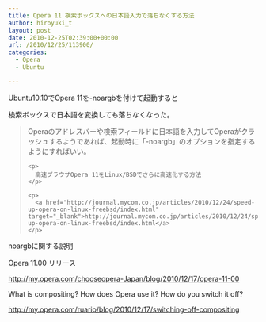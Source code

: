 ```yaml
---
title: Opera 11 検索ボックスへの日本語入力で落ちなくする方法
author: hiroyuki_t
layout: post
date: 2010-12-25T02:39:00+00:00
url: /2010/12/25/113900/
categories:
  - Opera
  - Ubuntu

---
```

<div class="section">
  <p>
    Ubuntu10.10でOpera 11を-noargbを付けて起動すると
  </p>
  
  <p>
    検索ボックスで日本語を変換しても落ちなくなった。
  </p>
  
  <blockquote>
    <p>
      Operaのアドレスバーや検索フィールドに日本語を入力してOperaがクラッシュするようであれば、起動時に「-noargb」のオプションを指定するようにすればいい。
    </p>
    
    <p>
      高速ブラウザOpera 11をLinux/BSDでさらに高速化する方法
    </p>
    
    <p>
      <a href="http://journal.mycom.co.jp/articles/2010/12/24/speed-up-opera-on-linux-freebsd/index.html" target="_blank">http://journal.mycom.co.jp/articles/2010/12/24/speed-up-opera-on-linux-freebsd/index.html</a>
    </p>
  </blockquote>
  
  <p>
  </p>
  
  <p>
    noargbに関する説明
  </p>
  
  <p>
    Opera 11.00 リリース
  </p>
  
  <p>
    <a href="http://my.opera.com/chooseopera-Japan/blog/2010/12/17/opera-11-00" target="_blank">http://my.opera.com/chooseopera-Japan/blog/2010/12/17/opera-11-00</a>
  </p>
  
  <p>
    What is compositing? How does Opera use it? How do you switch it off?
  </p>
  
  <p>
    <a href="http://my.opera.com/ruario/blog/2010/12/17/switching-off-compositing" target="_blank">http://my.opera.com/ruario/blog/2010/12/17/switching-off-compositing</a>
  </p>
</div>